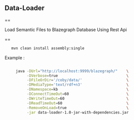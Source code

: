 
## Data-Loader

==

 Load Semantic Files to Blazegraph Database Using Rest Api

==

```bash
   mvn clean install assembly:single
```

Example :

```bash

     java -DUrl="http://localhost:9999/blazegraph/"    \
          -DVerbose=true                               \
          -DFileOrDir='/coby/data/'                    \
          -DMediaType='text/rdf+n3'                    \
          -DNamespace=kb                               \
          -DConnectTimeOut=60                          \
          -DWriteTimeOut=60                            \
          -DReadTimeOut=60                             \
          -RemoveOnLoad=true                           \
          -jar data-loader-1.0-jar-with-dependencies.jar 

```
